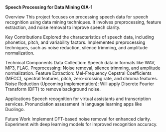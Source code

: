 **Speech Processing for Data Mining CIA-1**

Overview
This project focuses on processing speech data for speech recognition using data mining techniques. It involves preprocessing, feature extraction, and noise removal to improve speech clarity.

Key Contributions
Explored the characteristics of speech data, including phonetics, pitch, and variability factors.
Implemented preprocessing techniques, such as noise reduction, silence trimming, and amplitude normalization.

Technical Components
Data Collection: Speech data in formats like WAV, MP3, FLAC.
Preprocessing: Noise removal, silence trimming, and amplitude normalization.
Feature Extraction: Mel-Frequency Cepstral Coefficients (MFCC), spectral features, pitch, zero-crossing rate, and chroma features.
Noise Reduction (Upcoming Implementation): Will apply Discrete Fourier Transform (DFT) to remove background noise.

Applications
Speech recognition for virtual assistants and transcription services.
Pronunciation assessment in language learning apps like Duolingo.

Future Work
Implement DFT-based noise removal for enhanced clarity.
Experiment with deep learning models for improved recognition accuracy.
